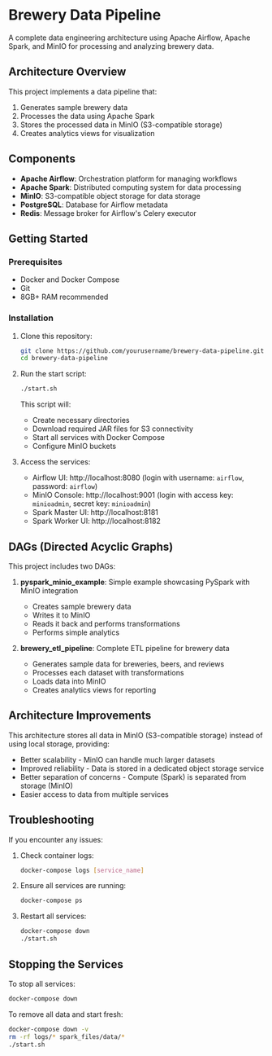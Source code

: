 # Brewery Data Pipeline

A complete data engineering architecture using Apache Airflow, Apache Spark, and MinIO for processing and analyzing brewery data.

## Architecture Overview

This project implements a data pipeline that:

1. Generates sample brewery data
2. Processes the data using Apache Spark
3. Stores the processed data in MinIO (S3-compatible storage)
4. Creates analytics views for visualization

## Components

- **Apache Airflow**: Orchestration platform for managing workflows
- **Apache Spark**: Distributed computing system for data processing
- **MinIO**: S3-compatible object storage for data storage
- **PostgreSQL**: Database for Airflow metadata
- **Redis**: Message broker for Airflow's Celery executor

## Getting Started

### Prerequisites

- Docker and Docker Compose
- Git
- 8GB+ RAM recommended

### Installation

1. Clone this repository:
   ```bash
   git clone https://github.com/yourusername/brewery-data-pipeline.git
   cd brewery-data-pipeline
   ```

2. Run the start script:
   ```bash
   ./start.sh
   ```
   
   This script will:
   - Create necessary directories
   - Download required JAR files for S3 connectivity
   - Start all services with Docker Compose
   - Configure MinIO buckets

3. Access the services:
   - Airflow UI: http://localhost:8080 (login with username: `airflow`, password: `airflow`)
   - MinIO Console: http://localhost:9001 (login with access key: `minioadmin`, secret key: `minioadmin`)
   - Spark Master UI: http://localhost:8181
   - Spark Worker UI: http://localhost:8182

## DAGs (Directed Acyclic Graphs)

This project includes two DAGs:

1. **pyspark_minio_example**: Simple example showcasing PySpark with MinIO integration
   - Creates sample brewery data
   - Writes it to MinIO
   - Reads it back and performs transformations
   - Performs simple analytics

2. **brewery_etl_pipeline**: Complete ETL pipeline for brewery data
   - Generates sample data for breweries, beers, and reviews
   - Processes each dataset with transformations
   - Loads data into MinIO
   - Creates analytics views for reporting

## Architecture Improvements

This architecture stores all data in MinIO (S3-compatible storage) instead of using local storage, providing:

- Better scalability - MinIO can handle much larger datasets
- Improved reliability - Data is stored in a dedicated object storage service
- Better separation of concerns - Compute (Spark) is separated from storage (MinIO)
- Easier access to data from multiple services

## Troubleshooting

If you encounter any issues:

1. Check container logs:
   ```bash
   docker-compose logs [service_name]
   ```

2. Ensure all services are running:
   ```bash
   docker-compose ps
   ```

3. Restart all services:
   ```bash
   docker-compose down
   ./start.sh
   ```

## Stopping the Services

To stop all services:
```bash
docker-compose down
```

To remove all data and start fresh:
```bash
docker-compose down -v
rm -rf logs/* spark_files/data/*
./start.sh
``` 